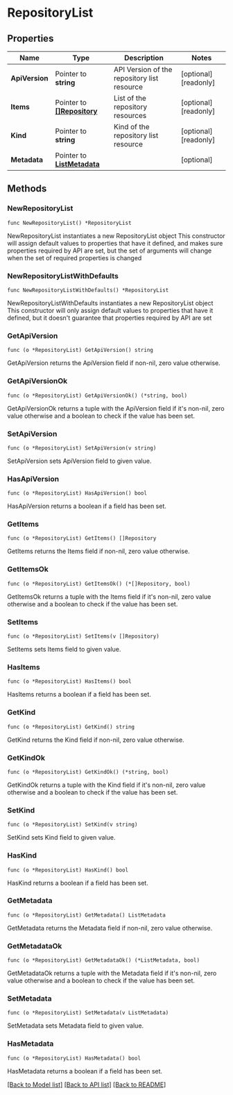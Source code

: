 # RepositoryList

## Properties

Name | Type | Description | Notes
------------ | ------------- | ------------- | -------------
**ApiVersion** | Pointer to **string** | API Version of the repository list resource | [optional] [readonly] 
**Items** | Pointer to [**[]Repository**](Repository.md) | List of the repository resources | [optional] [readonly] 
**Kind** | Pointer to **string** | Kind of the repository list resource | [optional] [readonly] 
**Metadata** | Pointer to [**ListMetadata**](ListMetadata.md) |  | [optional] 

## Methods

### NewRepositoryList

`func NewRepositoryList() *RepositoryList`

NewRepositoryList instantiates a new RepositoryList object
This constructor will assign default values to properties that have it defined,
and makes sure properties required by API are set, but the set of arguments
will change when the set of required properties is changed

### NewRepositoryListWithDefaults

`func NewRepositoryListWithDefaults() *RepositoryList`

NewRepositoryListWithDefaults instantiates a new RepositoryList object
This constructor will only assign default values to properties that have it defined,
but it doesn't guarantee that properties required by API are set

### GetApiVersion

`func (o *RepositoryList) GetApiVersion() string`

GetApiVersion returns the ApiVersion field if non-nil, zero value otherwise.

### GetApiVersionOk

`func (o *RepositoryList) GetApiVersionOk() (*string, bool)`

GetApiVersionOk returns a tuple with the ApiVersion field if it's non-nil, zero value otherwise
and a boolean to check if the value has been set.

### SetApiVersion

`func (o *RepositoryList) SetApiVersion(v string)`

SetApiVersion sets ApiVersion field to given value.

### HasApiVersion

`func (o *RepositoryList) HasApiVersion() bool`

HasApiVersion returns a boolean if a field has been set.

### GetItems

`func (o *RepositoryList) GetItems() []Repository`

GetItems returns the Items field if non-nil, zero value otherwise.

### GetItemsOk

`func (o *RepositoryList) GetItemsOk() (*[]Repository, bool)`

GetItemsOk returns a tuple with the Items field if it's non-nil, zero value otherwise
and a boolean to check if the value has been set.

### SetItems

`func (o *RepositoryList) SetItems(v []Repository)`

SetItems sets Items field to given value.

### HasItems

`func (o *RepositoryList) HasItems() bool`

HasItems returns a boolean if a field has been set.

### GetKind

`func (o *RepositoryList) GetKind() string`

GetKind returns the Kind field if non-nil, zero value otherwise.

### GetKindOk

`func (o *RepositoryList) GetKindOk() (*string, bool)`

GetKindOk returns a tuple with the Kind field if it's non-nil, zero value otherwise
and a boolean to check if the value has been set.

### SetKind

`func (o *RepositoryList) SetKind(v string)`

SetKind sets Kind field to given value.

### HasKind

`func (o *RepositoryList) HasKind() bool`

HasKind returns a boolean if a field has been set.

### GetMetadata

`func (o *RepositoryList) GetMetadata() ListMetadata`

GetMetadata returns the Metadata field if non-nil, zero value otherwise.

### GetMetadataOk

`func (o *RepositoryList) GetMetadataOk() (*ListMetadata, bool)`

GetMetadataOk returns a tuple with the Metadata field if it's non-nil, zero value otherwise
and a boolean to check if the value has been set.

### SetMetadata

`func (o *RepositoryList) SetMetadata(v ListMetadata)`

SetMetadata sets Metadata field to given value.

### HasMetadata

`func (o *RepositoryList) HasMetadata() bool`

HasMetadata returns a boolean if a field has been set.


[[Back to Model list]](../README.md#documentation-for-models) [[Back to API list]](../README.md#documentation-for-api-endpoints) [[Back to README]](../README.md)



